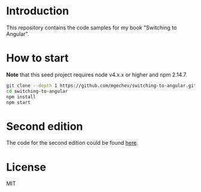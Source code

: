 # Introduction

This repository contains the code samples for my book "Switching to Angular".

# How to start

**Note** that this seed project requires node v4.x.x or higher and npm 2.14.7.

```bash
git clone --depth 1 https://github.com/mgechev/switching-to-angular.git
cd switching-to-angular
npm install
npm start
```

# Second edition

The code for the second edition could be found [here](https://github.com/mgechev/getting-started-with-angular).

# License

MIT

